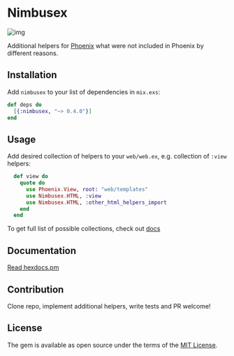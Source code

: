 # Nimbusex

![img](http://res.cloudinary.com/dtoqqxqjv/image/upload/v1489144586/github/dubious_dolls_9_v5y9dz.jpg)

Additional helpers for [Phoenix](https://github.com/phoenixframework/phoenix) what were not included in Phoenix by different reasons.

## Installation
Add `nimbusex` to your list of dependencies in `mix.exs`:

  ```elixir
  def deps do
    [{:nimbusex, "~> 0.4.0"}]
  end
  ```

## Usage

Add desired collection of helpers to your `web/web.ex`, e.g. collection of `:view` helpers:

```elixir
  def view do
    quote do
      use Phoenix.View, root: "web/templates"
      use Nimbusex.HTML, :view
      use Nimbusex.HTML, :other_html_helpers_import
    end
  end
```

To get full list of possible collections, check out [docs](https://hexdocs.pm/nimbusex/Nimbusex.HTML.html#content)

## Documentation

  [Read hexdocs.pm](https://hexdocs.pm/nimbusex/api-reference.html)
  
## Contribution

Clone repo, implement additional helpers, write tests and PR welcome!

## License

The gem is available as open source under the terms of the [MIT License](http://opensource.org/licenses/MIT).
